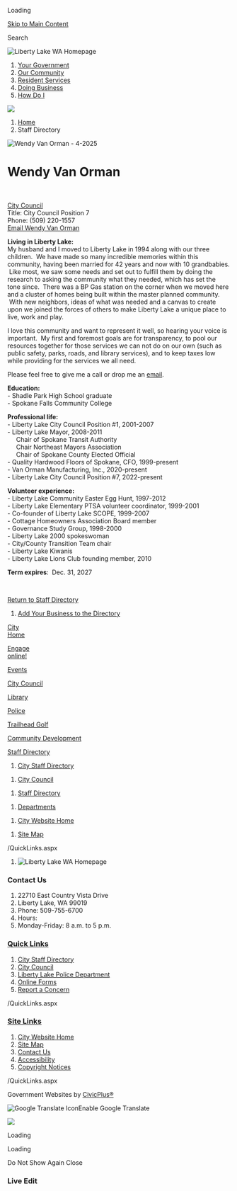 Loading

[Skip to Main Content](https://www.libertylakewa.gov/directory.aspx?EID=57%2F)

Search

![Liberty Lake WA Homepage](https://www.libertylakewa.gov/ImageRepository/Document?documentID=7670)

1. [Your Government](https://www.libertylakewa.gov/27/Your-Government)
2. [Our Community](https://www.libertylakewa.gov/9/Our-Community)
3. [Resident Services](https://www.libertylakewa.gov/31/Resident-Services)
4. [Doing Business](https://www.libertylakewa.gov/35/Doing-Business)
5. [How Do I](https://www.libertylakewa.gov/155/How-Do-I)

<!--THE END-->

![](https://www.libertylakewa.gov/ImageRepository/Document?documentID=7702)

1. [Home](https://www.libertylakewa.gov)
2. Staff Directory

![Wendy Van Orman - 4-2025](https://www.libertylakewa.gov/ImageRepository/Document?documentID=9027 "Wendy Van Orman - 4-2025")

# Wendy Van Orman

 

[City Council](https://www.libertylakewa.gov/Directory.aspx?DID=8)  
Title: City Council Position 7  
Phone: (509) 220-1557  
[Email Wendy Van Orman](mailto:wvanorman@libertylakewa.gov)

**Living in Liberty Lake:**    
My husband and I moved to Liberty Lake in 1994 along with our three children.  We have made so many incredible memories within this community, having been married for 42 years and now with 10 grandbabies.  Like most, we saw some needs and set out to fulfill them by doing the research to asking the community what they needed, which has set the tone since.  There was a BP Gas station on the corner when we moved here and a cluster of homes being built within the master planned community.  With new neighbors, ideas of what was needed and a canvas to create upon we joined the forces of others to make Liberty Lake a unique place to live, work and play.

I love this community and want to represent it well, so hearing your voice is important.  My first and foremost goals are for transparency, to pool our resources together for those services we can not do on our own (such as public safety, parks, roads, and library services), and to keep taxes low while providing for the services we all need.  

Please feel free to give me a call or drop me an [email](mailto:wvanorman@libertylakewa.gov). 

**Education:**  
\- Shadle Park High School graduate  
\- Spokane Falls Community College 

**Professional life:**  
\- Liberty Lake City Council Position #1, 2001-2007  
\- Liberty Lake Mayor, 2008-2011  
     Chair of Spokane Transit Authority  
     Chair Northeast Mayors Association  
     Chair of Spokane County Elected Official  
\- Quality Hardwood Floors of Spokane, CFO, 1999-present  
\- Van Orman Manufacturing, Inc., 2020-present   
\- Liberty Lake City Council Position #7, 2022-present 

**Volunteer experience:**  
\- Liberty Lake Community Easter Egg Hunt, 1997-2012  
\- Liberty Lake Elementary PTSA volunteer coordinator, 1999-2001  
\- Co-founder of Liberty Lake SCOPE, 1999-2007  
\- Cottage Homeowners Association Board member  
\- Governance Study Group, 1998-2000  
\- Liberty Lake 2000 spokeswoman  
\- City/County Transition Team chair  
\- Liberty Lake Kiwanis  
\- Liberty Lake Lions Club founding member, 2010 

**Term expires**:  Dec. 31, 2027

 

[Return to Staff Directory](https://www.libertylakewa.gov/Directory.aspx)

1. [Add Your Business to the Directory](https://www.libertylakewa.gov/361/List-Your-Business)

[City  
Home](https://www.libertylakewa.gov)

[Engage  
online!](https://libertylake-wa.civilspace.io/en)

[Events](https://www.libertylakewa.gov/calendar.aspx?CID=23)

[City Council](https://www.libertylakewa.gov/184/City-Council)

[Library](https://www.libertylakewa.gov/721/Library)

[Police](https://www.libertylakewa.gov/178/Police)

[Trailhead Golf](https://www.libertylakewa.gov/246/Golf)

[Community Development](https://www.libertylakewa.gov/434/Planning-Engineering-Building-Services)

[Staff Directory](https://www.libertylakewa.gov/directory.aspx)

1. [City Staff Directory](https://www.libertylakewa.gov/Directory.aspx)

<!--THE END-->

1. [City Council](https://www.libertylakewa.gov/184/City-Council)

<!--THE END-->

1. [Staff Directory](https://www.libertylakewa.gov/directory)

<!--THE END-->

1. [Departments](https://www.libertylakewa.gov/121/Departments)

<!--THE END-->

1. [City Website Home](https://www.libertylakewa.gov)

<!--THE END-->

1. [Site Map](https://www.libertylakewa.gov/sitemap)

/QuickLinks.aspx

1. ![Liberty Lake WA Homepage](https://www.libertylakewa.gov/ImageRepository/Document?documentId=7674)

### Contact Us

1. 22710 East Country Vista Drive
2. Liberty Lake, WA 99019
3. Phone: 509-755-6700
4. Hours:
5. Monday-Friday: 8 a.m. to 5 p.m.

### [Quick Links](https://www.libertylakewa.gov/QuickLinks.aspx?CID=22%2C65)

1. [City Staff Directory](https://www.libertylakewa.gov/Directory.aspx)
2. [City Council](https://www.libertylakewa.gov/184/City-Council)
3. [Liberty Lake Police Department](https://www.libertylakewa.gov/178/Police)
4. [Online Forms](https://www.libertylakewa.gov/FormCenter)
5. [Report a Concern](https://www.libertylakewa.gov/RequestTracker.aspx)

/QuickLinks.aspx

### [Site Links](https://www.libertylakewa.gov/QuickLinks.aspx?CID=66)

1. [City Website Home](https://www.libertylakewa.gov)
2. [Site Map](https://www.libertylakewa.gov/sitemap)
3. [Contact Us](https://www.libertylakewa.gov/directory)
4. [Accessibility](https://www.libertylakewa.gov/accessibility)
5. [Copyright Notices](https://www.libertylakewa.gov/site/copyright)

/QuickLinks.aspx

Government Websites by [CivicPlus®](https://connect.civicplus.com/referral)

![Google Translate Icon](https://www.libertylakewa.gov/Assets/Images/GoogleTranslate.gif)Enable Google Translate

![](https://www.libertylakewa.gov/ImageRepository/Document?documentID=7671)

Loading

Loading

Do Not Show Again Close

### Live Edit